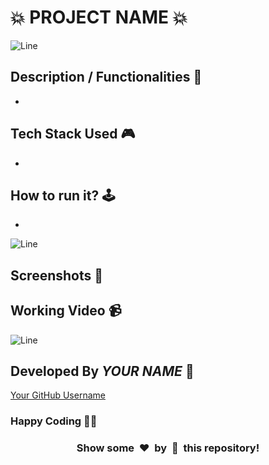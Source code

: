 # **💥 PROJECT NAME 💥**

![Line](https://github.com/Avdhesh-Varshney/WebMasterLog/assets/114330097/4b78510f-a941-45f8-a9d5-80ed0705e847)

## **Description / Functionalities 📃**

<!-- add your project description here  -->
- 


## **Tech Stack Used 🎮**

<!-- enlist all the technologies used to create this project -->
- 


## **How to run it? 🕹️**

<!-- add the steps how to run the project -->
- 



![Line](https://github.com/Avdhesh-Varshney/WebMasterLog/assets/114330097/4b78510f-a941-45f8-a9d5-80ed0705e847)

## **Screenshots 📸**

<!-- add the screenshot of the project (Mandatory) -->


## **Working Video 📹**

<!-- directly add the link of video (If, possible) -->



![Line](https://github.com/Avdhesh-Varshney/WebMasterLog/assets/114330097/4b78510f-a941-45f8-a9d5-80ed0705e847)

## **Developed By ***YOUR NAME*** 👦**

[Your GitHub Username](https://github.com/<your-github-username>)


### **Happy Coding 🧑‍💻**

<h3 align="center">Show some &nbsp;❤️&nbsp; by &nbsp;🌟&nbsp; this repository!</h3>
